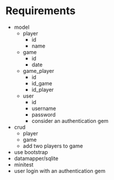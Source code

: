 # Requirements

- model
  * player
    - id
    - name
  * game
    - id
    - date
  * game_player
    - id
    - id_game
    - id_player
  * user
    - id
    - username
    - password
    - consider an authentication gem
- crud
  * player
  * game
  * add two players to game
- use bootstrap
- datamapper/sqlite
- minitest
- user login with an authentication gem
